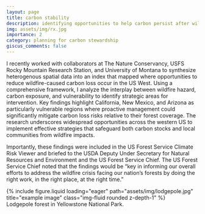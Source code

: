 ```yaml
---
layout: page
title: carbon stability
description: identifying opportunities to help carbon persist after wildfire
img: assets/img/rx.jpg
importance: 2
category: planning for carbon stewardship
giscus_comments: false
---
```

I recently worked with collaborators at The Nature Conservancy, USFS Rocky Mountain Research Station, and University of Montana to synthesize heterogenous spatial data into an index that mapped where opportunities to reduce wildfire-caused carbon loss occur in the US West. Using a comprehensive framework, I analyze the interplay between wildfire hazard, carbon exposure, and vulnerability to identify strategic areas for intervention. Key findings highlight California, New Mexico, and Arizona as particularly vulnerable regions where proactive management could significantly mitigate carbon loss risks relative to their forest coverage. The research underscores widespread opportunities across the western US to implement effective strategies that safeguard both carbon stocks and local communities from wildfire impacts. 

Importantly, these findings were included in the US Forest Service Climate Risk Viewer and briefed to the USDA Deputy Under Secretary for Natural Resources and Environment and the US Forest Service Chief. The US Forest Service Chief noted that the findings would be “key in informing our overall efforts to address the wildfire crisis facing our nation’s forests by doing the right work, in the right place, at the right time.”

</div>
<div class="row">
    <div class="col-sm mt-3 mt-md-0">
        {% include figure.liquid loading="eager" path="assets/img/lodgepole.jpg" title="example image" class="img-fluid rounded z-depth-1" %}
    </div>
</div>
<div class="caption">
    Lodgepole forest in Yellowstone National Park.
</div>
